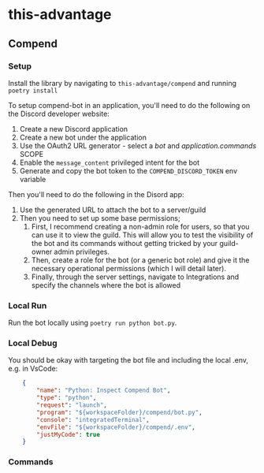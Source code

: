 # this-advantage

## Compend

### Setup
Install the library by navigating to `this-advantage/compend` and running `poetry install`


To setup compend-bot in an application, you'll need to do the following on the Discord developer website:
1. Create a new Discord application
2. Create a new bot under the application
3. Use the OAuth2 URL generator - select a _bot_ and _application.commands_ SCOPE 
4. Enable the `message_content` privileged intent for the bot
5. Generate and copy the bot token to the `COMPEND_DISCORD_TOKEN` env variable


Then you'll need to do the following in the Disord app:
1. Use the generated URL to attach the bot to a server/guild 
2. Then you need to set up some base permissions;
   1. First, I recommend creating a non-admin role for users, so that you can use it to view the guild.  This will allow you to test the visibility of the bot and its commands without getting tricked by your guild-owner admin privileges. 
   2. Then, create a role for the bot (or a generic bot role) and give it the necessary operational permissions (which I will detail later).
   3. Finally, through the server settings, navigate to Integrations and specify the channels where the bot is allowed 



### Local Run
Run the bot locally using `poetry run python bot.py`.

### Local Debug
You should be okay with targeting the bot file and including the local .env, e.g. in VsCode:
```json
    {
        "name": "Python: Inspect Compend Bot",
        "type": "python",
        "request": "launch",
        "program": "${workspaceFolder}/compend/bot.py",
        "console": "integratedTerminal",
        "envFile": "${workspaceFolder}/compend/.env",
        "justMyCode": true
    }
```

### Commands